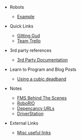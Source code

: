  - Robots
   - [Example](docs/robots/ExampleBot)
  
 - Quick Links
   - [Gitting Gud](docs/git)
   - [Team Trello](docs/trello)
 
 - 3rd party references
   - [3rd Party Documentation](docs/thirdParty)

 - Learn to Program and Blog Posts
   - [Using a cubic deadband](docs/learn/cubicdeadband)

 - Notes
   - [FMS Behind The Scenes](docs/fms)
   - [RoboRIO](docs/roborio)
   - [Depencancy URLs](docs/deps)
   - [DriverStation](docs/ds)
  
 - External Links
   - [Misc useful links](docs/miscResources)
